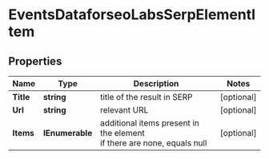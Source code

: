 # EventsDataforseoLabsSerpElementItem


## Properties

| Name | Type | Description | Notes |
|------------ | ------------- | ------------- | -------------|
**Title** | **string** | title of the result in SERP |[optional]|
**Url** | **string** | relevant URL |[optional]|
**Items** | **IEnumerable<EventsElement>** | additional items present in the element<br>if there are none, equals null |[optional]|